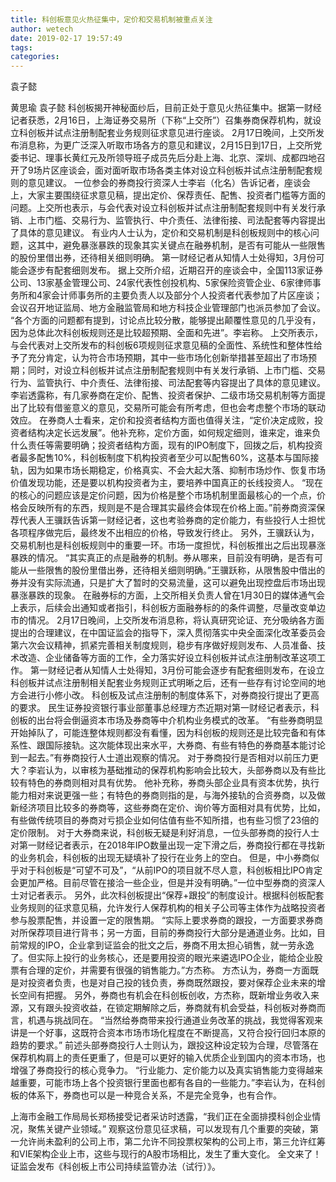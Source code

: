 ```yaml
---
title: 科创板意见火热征集中，定价和交易机制被重点关注
author: wetech
date: 2019-02-17 19:57:49
tags: 
categories: 
---
```

袁子懿
<!-- more -->
黄思瑜
袁子懿
科创板揭开神秘面纱后，目前正处于意见火热征集中。据第一财经记者获悉，2月16日，上海证券交易所（下称“上交所”）召集券商保荐机构，就设立科创板并试点注册制配套业务规则征求意见进行座谈。
2月17日晚间，上交所发布消息称，为更广泛深入听取市场各方的意见和建议，2月15日到17日，上交所党委书记、理事长黄红元及所领导班子成员先后分赴上海、北京、深圳、成都四地召开了9场片区座谈会，面对面听取市场各类主体对设立科创板并试点注册制配套规则的意见建议。
一位参会的券商投行资深人士李岩（化名）告诉记者，座谈会上，大家主要围绕征求意见稿，提出定价、保荐责任、配售、投资者门槛等方面的问题。上交所也表示，与会代表对设立科创板并试点注册制配套规则中有关发行承销、上市门槛、交易行为、监管执行、中介责任、法律衔接、司法配套等内容提出了具体的意见建议。
有业内人士认为，定价和交易机制是科创板规则中的核心问题，这其中，避免暴涨暴跌的现象其实关键点在融券机制，是否有可能从一些限售的股份里借出券，还待相关细则明确。
第一财经记者从知情人士处得知，3月份可能会逐步有配套细则发布。
据上交所介绍，近期召开的座谈会中，全国113家证券公司、13家基金管理公司、24家代表性创投机构、5家保险资管企业、6家律师事务所和4家会计师事务所的主要负责人以及部分个人投资者代表参加了片区座谈；会议召开地证监局、地方金融监管局和地方科技企业管理部门也派员参加了会议。
“各个方面的问题都有提到，讨论点比较分散，能够提出颠覆性意见的几乎没有，因为总体此次科创板规则还是比较超预期、全面和先进”。李岩称。
上交所表示，与会代表对上交所发布的科创板6项规则征求意见稿的全面性、系统性和整体性给予了充分肯定，认为符合市场预期，其中一些市场化创新举措甚至超出了市场预期；同时，对设立科创板并试点注册制配套规则中有关发行承销、上市门槛、交易行为、监管执行、中介责任、法律衔接、司法配套等内容提出了具体的意见建议。
李岩透露称，有几家券商在定价、配售、投资者保护、二级市场交易机制等方面提出了比较有借鉴意义的意见，交易所可能会有所考虑，但也会考虑整个市场的联动效应。
在券商人士看来，定价和投资者结构方面也值得关注，“定价决定成败，投资者结构决定长远发展”。他补充称，定价方面，如何规定细则，谁来定，谁来负什么责任等需要明确；投资者结构方面，现有的IPO制度下，回拨之后，机构投资者最多配售10%，科创板制度下机构投资者至少可以配售60%，这基本与国际接轨，因为如果市场长期稳定，价格真实、不会大起大落、抑制市场炒作、恢复市场价值发现功能，还是要以机构投资者为主，要培养中国真正的长线投资人。
“现在的核心的问题应该是定价问题，因为价格是整个市场机制里面最核心的一个点，价格会反映所有的东西，规则是不是合理其实最终会体现在价格上面。”前券商资深保荐代表人王骥跃告诉第一财经记者，这也考验券商的定价能力，有些投行人士担忧各项程序做完后，最终发不出相应的价格，导致发行终止。
另外，王骥跃认为，交易机制也是科创板规则中的重要一环。市场一度担忧，科创板推出之后出现暴涨暴跌的情况。
“其实真正的点是融券的机制。券从哪来，目前没有明确，是否有可能从一些限售的股份里借出券，还待相关细则明确。”王骥跃称，从限售股中借出的券并没有实际流通，只是扩大了暂时的交易流量，这可以避免出现控盘后市场出现暴涨暴跌的现象。
在融券标的方面，上交所相关负责人曾在1月30日的媒体通气会上表示，后续会出通知或者指引，科创板方面融券标的的条件调整，尽量改变单边市的情况。
2月17日晚间，上交所发布消息称，将认真研究论证、充分吸纳各方面提出的合理建议，在中国证监会的指导下，深入贯彻落实中央全面深化改革委员会第六次会议精神，抓紧完善相关制度规则，稳步有序做好规则发布、人员准备、技术改造、企业储备等方面的工作，全力落实好设立科创板并试点注册制改革这项工作。
第一财经记者从知情人士处得知，3月份可能会逐步有配套细则发布，在设立科创板并试点注册制相关配套业务规则正式明晰之后，还有一些存有讨论空间的地方会进行小修小改。
科创板及试点注册制的制度体系下，对券商投行提出了更高的要求。
民生证券投资银行事业部董事总经理方杰近期对第一财经记者表示，科创板的出台将会倒逼资本市场及券商等中介机构业务模式的改革。
“有些券商明显开始掉队了，可能连整体规则都没有看懂，因为科创板的规则还是比较完备和有体系性、跟国际接轨。这次能体现出来水平，大券商、有些有特色的券商基本能讨论到一起去。”有券商投行人士道出观察的情况。
对于券商投行是否相对以前压力更大？李岩认为，以审核为基础推动的保荐机构影响会比较大，头部券商以及有些比较有特色的券商则相对具有优势。
他补充称，券商头部企业具有资本优势，执行能力相对来说更强一些；有特色的券商则指的是，与海外接轨的合资券商，以及做新经济项目比较多的券商等，这些券商在定价、询价等方面相对具有优势，比如，有些做传统项目的券商对亏损企业如何估值有些不知所措，也有些习惯了23倍的定价限制。
对于大券商来说，科创板无疑是利好消息，一位头部券商的投行人士对第一财经记者表示，在2018年IPO数量出现一定下滑之后，券商投行都在寻找新的业务机会，科创板的出现无疑填补了投行在业务上的空白。
但是，中小券商似乎对于科创板是“可望不可及”，“从前IPO的项目就不尽人意，科创板相比IPO肯定会更加严格。目前尽管在接洽一些企业，但是并没有明确。”一位中型券商的资深人士对记者表示。
另外，此次科创板提出“保荐+跟投”的制度设计。根据科创板配套业务规则的征求意见稿，允许发行人保荐机构的相关子公司等主体作为战略投资者参与股票配售，并设置一定的限售期。
“实际上要求券商的跟投，一方面要求券商对所保荐项目进行背书；另一方面，目前的券商投行大部分是通道业务。比如，目前常规的IPO，企业拿到证监会的批文之后，券商不用太担心销售，就一劳永逸了。但实际上投行的业务核心，还是要用投资的眼光来遴选IPO企业，能给企业股票有合理的定价，并需要有很强的销售能力。”方杰称。
方杰认为，券商一方面既是对投资者负责，也是对自己投的钱负责，券商既然跟投，要对保荐企业未来的增长空间有把握。
另外，券商也有机会在科创板创收，方杰称，既新增业务收入来源，又有跟头投资收益，在锁定期解除之后，券商就有机会受益，科创板对券商而言，机遇与挑战同在。
“当然给券商带来投行通道业务改革的挑战，我觉得客观来讲是一个好事，这既符合资本市场市场化程度在不断提高，又符合投行回归本原的趋势的要求。”
前述头部券商投行人士则认为，跟投这种设定较为合理，尽管落在保荐机构肩上的责任更重了，但是可以更好的输入优质企业到国内的资本市场，也增强了券商投行的核心竞争力。
“行业能力、定价能力以及真实销售能力变得越来越重要，可能市场上各个投资银行里面也都有各自的一些能力。”李岩认为，在科创板的体系下，券商也可以是一种竞合关系，不是完全竞争，也有合作。
 
 
上海市金融工作局局长郑杨接受记者采访时透露，“我们正在全面排摸科创企业情况，聚焦关键产业领域。”
观察这份意见征求稿，可以发现有几个重要的突破，第一允许尚未盈利的公司上市，第二允许不同投票权架构的公司上市，第三允许红筹和VIE架构企业上市，这些与现行的A股市场相比，发生了重大变化。
全文来了！证监会发布《科创板上市公司持续监管办法（试行）》。
